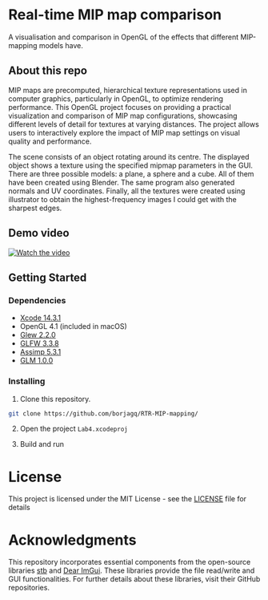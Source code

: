 # Real-time MIP map comparison

A visualisation and comparison in OpenGL of the effects that different MIP-mapping models have.

## About this repo

MIP maps are precomputed, hierarchical texture representations used in computer graphics, particularly in OpenGL, to optimize rendering performance. This OpenGL project focuses on providing a practical visualization and comparison of MIP map configurations, showcasing different levels of detail for textures at varying distances. The project allows users to interactively explore the impact of MIP map settings on visual quality and performance.

The scene consists of an object rotating around its centre. The displayed object shows a texture using the specified mipmap parameters in the GUI. There are three possible models: a plane, a sphere and a cube. All of them have been created using Blender. The same program also generated normals and UV coordinates. Finally, all the textures were created using illustrator to obtain the highest-frequency images I could get with the sharpest edges.

## Demo video

[![Watch the video](https://img.youtube.com/vi/lL1ZsqRfYSY/0.jpg)](https://www.youtube.com/watch?v=lL1ZsqRfYSY)

## Getting Started

### Dependencies

- [Xcode 14.3.1](https://developer.apple.com/xcode/)
- OpenGL 4.1 (included in macOS)
- [Glew 2.2.0](https://glew.sourceforge.net)
- [GLFW 3.3.8](https://github.com/glfw/glfw)
- [Assimp 5.3.1](https://github.com/assimp/assimp)
- [GLM 1.0.0](https://github.com/g-truc/glm)

### Installing

1. Clone this repository.

```sh
git clone https://github.com/borjagq/RTR-MIP-mapping/
```

2. Open the project ```Lab4.xcodeproj```

3. Build and run

# License

This project is licensed under the MIT License - see the [LICENSE](https://github.com/borjagq/RTR-MIP-mapping/LICENSE/) file for details

# Acknowledgments

This repository incorporates essential components from the open-source libraries [stb](https://github.com/nothings/stb) and [Dear ImGui](https://github.com/ocornut/imgui). These libraries provide the file read/write and GUI functionalities.  For further details about these libraries, visit their GitHub repositories.
